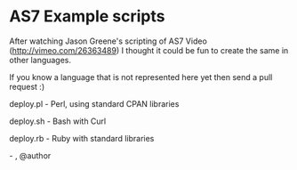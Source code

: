 AS7 Example scripts
===================

After watching Jason Greene's scripting of AS7 Video
(http://vimeo.com/26363489) I thought it could be fun to create the
same in other languages.

If you know a language that is not represented here yet then send a pull request :)


deploy.pl - Perl, using standard CPAN libraries

deploy.sh - Bash with Curl

deploy.rb - Ruby with standard libraries

<your language here> - <pull request>, @author


